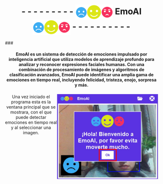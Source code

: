 <br clear="both">
<h1 align="center">- - - - - - - - - <img align="center" height="50" src="/Pictures/logo.png"  /> EmoAI <img align="center" height="50" src="/Pictures/logo.png"  /> - - - - - - - - - -</h1>
###

<h4 align="center">EmoAI es un sistema de detección de emociones impulsado por inteligencia artificial que utiliza modelos de aprendizaje profundo para analizar y reconocer expresiones faciales humanas. Con una combinación de procesamiento de imágenes y algoritmos de clasificación avanzados, EmoAI puede identificar una amplia gama de emociones en tiempo real, incluyendo felicidad, tristeza, enojo, sorpresa y más.</h4>

###

<img align="right" height="281" src="/Pictures/Interface.png"  />

###

<p align="center">Una vez iniciado el programa esta es la ventana principal que se mostrara, con el que puede detectar emociones en tiempo real y al seleccionar una imagen.</p>

###
